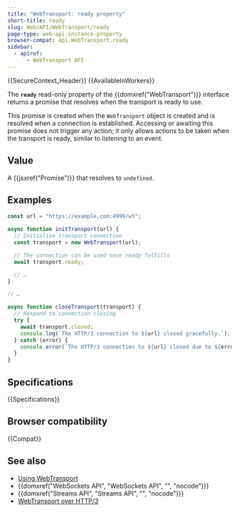 ```yaml
---
title: "WebTransport: ready property"
short-title: ready
slug: Web/API/WebTransport/ready
page-type: web-api-instance-property
browser-compat: api.WebTransport.ready
sidebar:
  - apiref:
      - WebTransport API
---
```


{{SecureContext_Header}} {{AvailableInWorkers}}

The **`ready`** read-only property of the {{domxref("WebTransport")}} interface returns a promise that resolves when the transport is ready to use.

This promise is created when the `WebTransport` object is created and is resolved when a connection is established. Accessing or awaiting this promise does not trigger any action; it only allows actions to be taken when the transport is ready, similar to listening to an event.

## Value

A {{jsxref("Promise")}} that resolves to `undefined`.

## Examples

```js
const url = "https://example.com:4999/wt";

async function initTransport(url) {
  // Initialize transport connection
  const transport = new WebTransport(url);

  // The connection can be used once ready fulfills
  await transport.ready;

  // …
}

// …

async function closeTransport(transport) {
  // Respond to connection closing
  try {
    await transport.closed;
    console.log(`The HTTP/3 connection to ${url} closed gracefully.`);
  } catch (error) {
    console.error(`The HTTP/3 connection to ${url} closed due to ${error}.`);
  }
}
```

## Specifications

{{Specifications}}

## Browser compatibility

{{Compat}}

## See also

- [Using WebTransport](https://developer.chrome.com/docs/capabilities/web-apis/webtransport)
- {{domxref("WebSockets API", "WebSockets API", "", "nocode")}}
- {{domxref("Streams API", "Streams API", "", "nocode")}}
- [WebTransport over HTTP/3](https://datatracker.ietf.org/doc/html/draft-ietf-webtrans-http3/)

